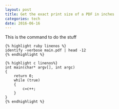 ```yaml
---
layout: post
title: Get the exact print size of a PDF in inches
categories: tech
date: 2016-06-16
---
```

	
This is the command to do the stuff


    {% highlight ruby linenos %}
    identify -verbose main.pdf | head -12
    {% endhighlight %}

    {% highlight c linenos%}
    int main(char* argv[], int argc)
    {
    	return 0;
    	while (true)
    	{
    		c=c++;
    	}
    }
    {% endhighlight %}